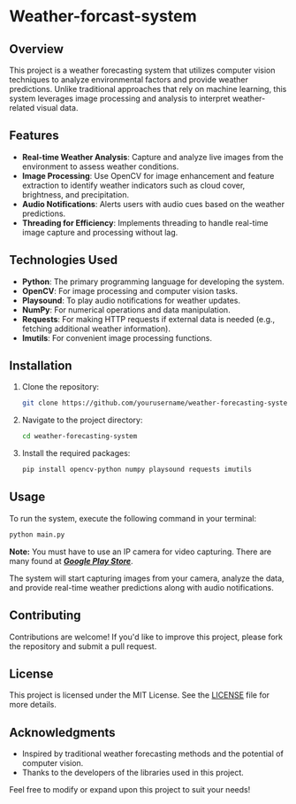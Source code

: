 # Weather-forcast-system

## Overview

This project is a weather forecasting system that utilizes computer vision techniques to analyze environmental factors and provide weather predictions. Unlike traditional approaches that rely on machine learning, this system leverages image processing and analysis to interpret weather-related visual data.

## Features

- **Real-time Weather Analysis**: Capture and analyze live images from the environment to assess weather conditions.
- **Image Processing**: Use OpenCV for image enhancement and feature extraction to identify weather indicators such as cloud cover, brightness, and precipitation.
- **Audio Notifications**: Alerts users with audio cues based on the weather predictions.
- **Threading for Efficiency**: Implements threading to handle real-time image capture and processing without lag.

## Technologies Used

- **Python**: The primary programming language for developing the system.
- **OpenCV**: For image processing and computer vision tasks.
- **Playsound**: To play audio notifications for weather updates.
- **NumPy**: For numerical operations and data manipulation.
- **Requests**: For making HTTP requests if external data is needed (e.g., fetching additional weather information).
- **Imutils**: For convenient image processing functions.

## Installation

1. Clone the repository:

   ```bash
   git clone https://github.com/yourusername/weather-forecasting-system.git
   ```

2. Navigate to the project directory:

   ```bash
   cd weather-forecasting-system
   ```

3. Install the required packages:

   ```bash
   pip install opencv-python numpy playsound requests imutils
   ```

## Usage

To run the system, execute the following command in your terminal:

```bash
python main.py
```
**Note:** You must have to use an IP camera for video capturing. There are many found at [***Google Play Store***](play.google.com).

The system will start capturing images from your camera, analyze the data, and provide real-time weather predictions along with audio notifications.

## Contributing

Contributions are welcome! If you'd like to improve this project, please fork the repository and submit a pull request.

## License

This project is licensed under the MIT License. See the [LICENSE](LICENSE) file for more details.

## Acknowledgments

- Inspired by traditional weather forecasting methods and the potential of computer vision.
- Thanks to the developers of the libraries used in this project.

Feel free to modify or expand upon this project to suit your needs!
